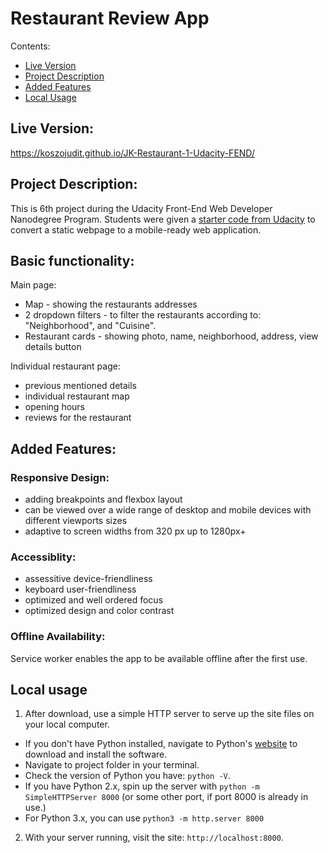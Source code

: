 # Restaurant Review App

Contents:

- [Live Version](#live-version)
- [Project Description](#project-description)
- [Added Features](#added-features)
- [Local Usage](#local-usage)

## Live Version:
https://koszojudit.github.io/JK-Restaurant-1-Udacity-FEND/

## Project Description:
This is 6th project during the Udacity Front-End Web Developer Nanodegree Program.
Students were given a [starter code from Udacity](https://github.com/udacity/mws-restaurant-stage-1) to convert a static webpage to a mobile-ready web application.

## Basic functionality:
Main page:
  - Map - showing the restaurants addresses
  - 2 dropdown filters - to filter the restaurants according to: "Neighborhood", and "Cuisine".
  - Restaurant cards - showing photo, name, neighborhood, address, view details button

Individual restaurant page:
  - previous mentioned details
  - individual restaurant map
  - opening hours
  - reviews for the restaurant

##  Added Features:

### Responsive Design:
  - adding breakpoints and flexbox layout
  - can be viewed over a wide range of desktop and mobile devices with different viewports sizes
  - adaptive to screen widths from 320 px up to 1280px+

### Accessiblity:
  - assessitive device-friendliness
  - keyboard user-friendliness
  - optimized and well ordered focus
  - optimized design and color contrast

### Offline Availability:
  Service worker enables the app to be available offline after the first use.


## Local usage

  1. After download, use a simple HTTP server to serve up the site files on your local computer.
  - If you don't have Python installed, navigate to Python's [website](https://www.python.org/) to download and install the software.
  - Navigate to project folder in your terminal.
  - Check the version of Python you have: `python -V`.
  - If you have Python 2.x, spin up the server with `python -m SimpleHTTPServer 8000` (or some other port, if port 8000 is already in use.)
  - For Python 3.x, you can use `python3 -m http.server 8000`

  2. With your server running, visit the site: `http://localhost:8000`.
